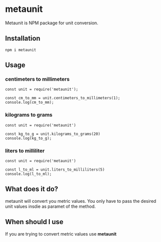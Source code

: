 # metaunit
Metaunit is NPM package for unit conversion.


## Installation

`npm i metaunit`

## Usage

### centimeters to millimeters
```
const unit = require('metaunit');

const cm_to_mm = unit.centimeters_to_millimeters(1);
console.log(cm_to_mm);

```

### kilograms to grams
```
const unit = require('metaunit')

const kg_to_g = unit.kilograms_to_grams(20)
console.log(kg_to_g);

```

### liters to milliliter
```
const unit = require('metaunit')

const l_to_ml = unit.liters_to_milliliters(5)
console.log(l_to_ml);

```

## What does it do?

metaunit will convert you metric values. You only have to pass the desired unit values insdie as paramet of the method.

## When should I use

If you are trying to convert metric values use **metaunit**